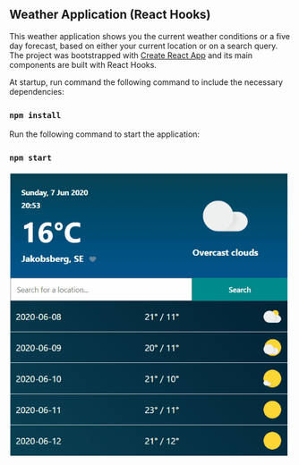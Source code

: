 ## Weather Application (React Hooks)

This weather application shows you the current weather conditions or a five day forecast, based on either your current location or on a search query. The project was bootstrapped with [Create React App](https://github.com/facebook/create-react-app) and its main components are built with React Hooks.

At startup, run command the following command to include the necessary dependencies:
### `npm install`

Run the following command to start the application:
### `npm start`

![](gifs/preview.gif)
